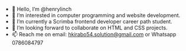 - 👋 Hello, I’m @henrylinch
- 👀 I’m interested in computer programming and website development.
- 🌱 I’m currently a Scrimba frontend developer career path student.
- 💞️ I’m looking forward to collaborate on HTML and CSS projects.
- 📫 Reach me on email: hkirabo54.solution@gmail.com or Whatsapp 0786084797

<!---
henrylinch/henrylinch is a ✨ special ✨ repository because its `README.md` (this file) appears on your GitHub profile.
You can click the Preview link to take a look at your changes.
--->
